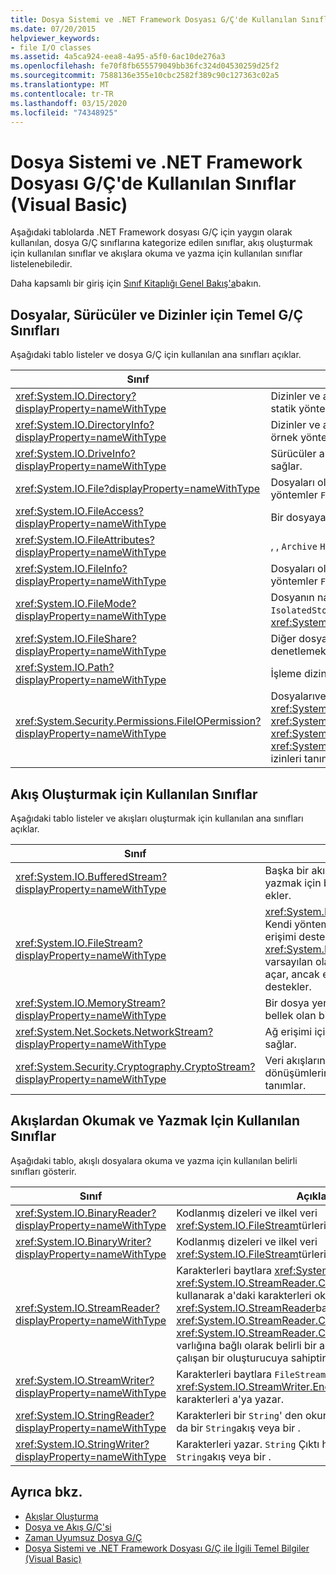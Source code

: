 ```yaml
---
title: Dosya Sistemi ve .NET Framework Dosyası G/Ç'de Kullanılan Sınıflar
ms.date: 07/20/2015
helpviewer_keywords:
- file I/O classes
ms.assetid: 4a5ca924-eea8-4a95-a5f0-6ac10de276a3
ms.openlocfilehash: fe70f8fb655579049bb36fc324d04530259d25f2
ms.sourcegitcommit: 7588136e355e10cbc2582f389c90c127363c02a5
ms.translationtype: MT
ms.contentlocale: tr-TR
ms.lasthandoff: 03/15/2020
ms.locfileid: "74348925"
---
```

# <a name="classes-used-in-net-framework-file-io-and-the-file-system-visual-basic"></a>Dosya Sistemi ve .NET Framework Dosyası G/Ç'de Kullanılan Sınıflar (Visual Basic)

Aşağıdaki tablolarda .NET Framework dosyası G/Ç için yaygın olarak kullanılan, dosya G/Ç sınıflarına kategorize edilen sınıflar, akış oluşturmak için kullanılan sınıflar ve akışlara okuma ve yazma için kullanılan sınıflar listelenebiledir.  
  
Daha kapsamlı bir giriş için [Sınıf Kitaplığı Genel Bakış'a](../../../../standard/class-library-overview.md)bakın.  
  
## <a name="basic-io-classes-for-files-drives-and-directories"></a>Dosyalar, Sürücüler ve Dizinler için Temel G/Ç Sınıfları  

 Aşağıdaki tablo listeler ve dosya G/Ç için kullanılan ana sınıfları açıklar.  
  
|Sınıf|Açıklama|  
|-----------|-----------------|  
|<xref:System.IO.Directory?displayProperty=nameWithType>|Dizinler ve alt dizinler aracılığıyla oluşturma, taşıma ve derecelendirme için statik yöntemler sağlar.|  
|<xref:System.IO.DirectoryInfo?displayProperty=nameWithType>|Dizinler ve alt dizinler aracılığıyla oluşturma, taşıma ve derecelendirme için örnek yöntemleri sağlar.|  
|<xref:System.IO.DriveInfo?displayProperty=nameWithType>|Sürücüler arasında oluşturma, taşıma ve derecelendirme için örnek yöntemleri sağlar.|  
|<xref:System.IO.File?displayProperty=nameWithType>|Dosyaları oluşturmak, kopyalamak, silerken, taşımak ve açmak için statik yöntemler `FileStream`sağlar ve bir .|  
|<xref:System.IO.FileAccess?displayProperty=nameWithType>|Bir dosyaya okuma, yazma veya okuma/yazma erişimi için sabitleri tanımlar.|  
|<xref:System.IO.FileAttributes?displayProperty=nameWithType>|, , `Archive` `Hidden`ve . gibi dosyalar `ReadOnly`ve dizinler için öznitelikleri sağlar.|  
|<xref:System.IO.FileInfo?displayProperty=nameWithType>|Dosyaları oluşturmak, kopyalamak, silerken, taşımak ve açmak için statik yöntemler `FileStream`sağlar ve bir .|  
|<xref:System.IO.FileMode?displayProperty=nameWithType>|Dosyanın nasıl açıldığını denetler. Bu parametre için ve , ve `FileStream` `IsolatedStorageFileStream` `Open` yöntemleri <xref:System.IO.File> <xref:System.IO.FileInfo>için ve .|  
|<xref:System.IO.FileShare?displayProperty=nameWithType>|Diğer dosya akışlarının aynı dosyaya sahip olabileceği erişim türünü denetlemek için sabitleri tanımlar.|  
|<xref:System.IO.Path?displayProperty=nameWithType>|İşleme dizini dizeleri için yöntem ve özellikler sağlar.|  
|<xref:System.Security.Permissions.FileIOPermission?displayProperty=nameWithType>|Dosyalarıve klasörleri <xref:System.Security.Permissions.FileIOPermissionAttribute.Read%2A>, <xref:System.Security.Permissions.FileIOPermissionAttribute.Write%2A> <xref:System.Security.Permissions.FileIOPermissionAttribute.Append%2A> ve <xref:System.Security.Permissions.FileIOPermissionAttribute.PathDiscovery%2A> izinleri tanımlayarak denetler.|  
  
## <a name="classes-used-to-create-streams"></a>Akış Oluşturmak için Kullanılan Sınıflar  

 Aşağıdaki tablo listeler ve akışları oluşturmak için kullanılan ana sınıfları açıklar.  
  
|Sınıf|Açıklama|  
|-----------|-----------------|  
|<xref:System.IO.BufferedStream?displayProperty=nameWithType>|Başka bir akışta işlemleri okumak ve yazmak için bir arabellek katmanı ekler.|  
|<xref:System.IO.FileStream?displayProperty=nameWithType>|<xref:System.IO.FileStream.Seek%2A> Kendi yöntemi yle dosyalara rasgele erişimi destekler. <xref:System.IO.FileStream>dosyaları varsayılan olarak eşzamanlı olarak açar, ancak eşzamanlı işlemi de destekler.|  
|<xref:System.IO.MemoryStream?displayProperty=nameWithType>|Bir dosya yerine destek deposu bellek olan bir akış oluşturur.|  
|<xref:System.Net.Sockets.NetworkStream?displayProperty=nameWithType>|Ağ erişimi için temel veri akışını sağlar.|  
|<xref:System.Security.Cryptography.CryptoStream?displayProperty=nameWithType>|Veri akışlarını şifreleme dönüşümlerine bağlayan bir akış tanımlar.|  
  
## <a name="classes-used-to-read-from-and-write-to-streams"></a>Akışlardan Okumak ve Yazmak Için Kullanılan Sınıflar  

 Aşağıdaki tablo, akışlı dosyalara okuma ve yazma için kullanılan belirli sınıfları gösterir.  
  
|**Sınıf**|**Açıklama**|  
|---------------|---------------------|  
|<xref:System.IO.BinaryReader?displayProperty=nameWithType>|Kodlanmış dizeleri ve ilkel veri <xref:System.IO.FileStream>türlerini bir .|  
|<xref:System.IO.BinaryWriter?displayProperty=nameWithType>|Kodlanmış dizeleri ve ilkel veri <xref:System.IO.FileStream>türlerini bir ' ye yazar.|  
|<xref:System.IO.StreamReader?displayProperty=nameWithType>|Karakterleri baytlara <xref:System.IO.FileStream>dönüştürmek <xref:System.IO.StreamReader.CurrentEncoding%2A> için kullanarak a'daki karakterleri okur. <xref:System.IO.StreamReader>bayt sıraişareti gibi belirli bir <xref:System.IO.StreamReader.CurrentEncoding%2A> <xref:System.IO.StreamReader.CurrentEncoding%2A>önsözün varlığına bağlı olarak belirli bir akış için doğrutespitiyapmaya çalışan bir oluşturucuya sahiptir.|  
|<xref:System.IO.StreamWriter?displayProperty=nameWithType>|Karakterleri baytlara `FileStream`dönüştürmek <xref:System.IO.StreamWriter.Encoding%2A> için kullanarak karakterleri a'ya yazar.|  
|<xref:System.IO.StringReader?displayProperty=nameWithType>|Karakterleri bir `String`' den okur. Çıktı herhangi bir kodlama da bir `String`akış veya bir .|  
|<xref:System.IO.StringWriter?displayProperty=nameWithType>|Karakterleri yazar. `String` Çıktı herhangi bir kodlama da bir `String`akış veya bir .|  
  
## <a name="see-also"></a>Ayrıca bkz.

- [Akışlar Oluşturma](../../../../standard/io/composing-streams.md)
- [Dosya ve Akış G/Ç'si](../../../../standard/io/index.md)
- [Zaman Uyumsuz Dosya G/Ç](../../../../standard/io/asynchronous-file-i-o.md)
- [Dosya Sistemi ve .NET Framework Dosyası G/Ç ile İlgili Temel Bilgiler (Visual Basic)](../../../../visual-basic/developing-apps/programming/drives-directories-files/basics-of-net-framework-file-io-and-the-file-system.md)
